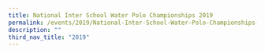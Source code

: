 ```yaml
---
title: National Inter School Water Polo Championships 2019
permalink: /events/2019/National-Inter-School-Water-Polo-Championships-2019/
description: ""
third_nav_title: "2019"
---
```

